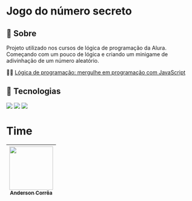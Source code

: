 <h1>Jogo do número secreto</h1>

<h2>🔖 Sobre</h2>

Projeto utilizado nos cursos de lógica de programação da Alura. Começando com um pouco de lógica e criando um minigame de adivinhação de um número aleatório.

📙🧠 [Lógica de programação: mergulhe em programação com JavaScript](https://cursos.alura.com.br/course/logica-programacao-funcoes-listas)


## 🚀 Tecnologias
<div>
  <img src="https://img.shields.io/badge/HTML-FFB300?style=for-the-badge&logo=html5&logoColor=black">
  <img src="https://img.shields.io/badge/CSS-239120?&style=for-the-badge&logo=css3&logoColor=white">
  <img src="https://img.shields.io/badge/JavaScript-F7DF1E?style=for-the-badge&logo=javascript&logoColor=black">
</div>

# Time

| [<img loading="lazy" src="https://avatars.githubusercontent.com/u/106445568?v=4" width=115><br><sub>Anderson Corrêa</sub>](https://github.com/gabrielle-ribeiro) 
| :---: |
